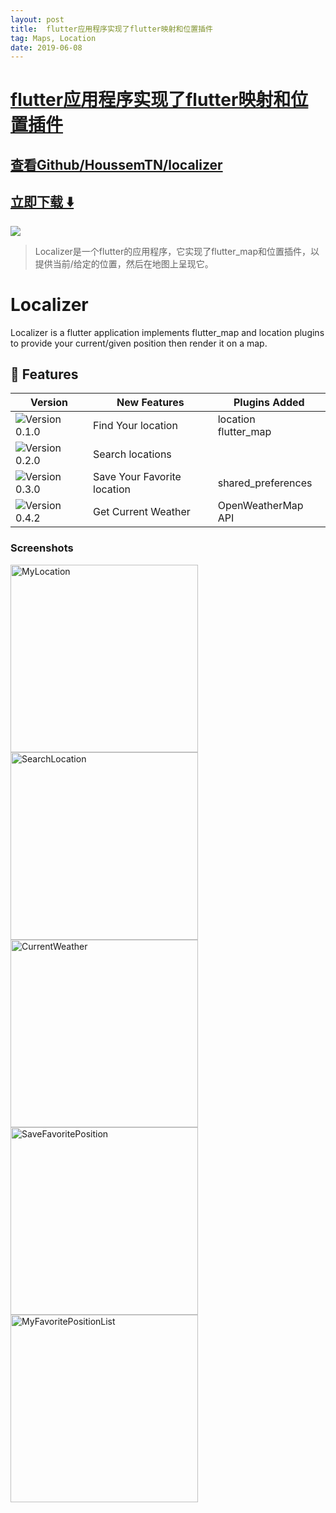 ```yaml
---
layout: post
title:  flutter应用程序实现了flutter映射和位置插件
tag: Maps, Location
date: 2019-06-08
---
```


# [flutter应用程序实现了flutter映射和位置插件 ](http://github.com/HoussemTN/localizer) 



## [查看Github/HoussemTN/localizer](http://github.com/HoussemTN/localizer)
## [立即下载 ️⬇️ ](https://codeload.github.com/HoussemTN/localizer/zip/master) 


 
![](https://flutterawesome.com/content/images/2019/05/localizer.jpg)
 
>
> Localizer是一个flutter的应用程序，它实现了flutter_map和位置插件，以提供当前/给定的位置，然后在地图上呈现它。
>

 
# Localizer

Localizer is a flutter application implements flutter_map and location plugins to provide your current/given position then render it on a map.

##  :stars: Features

| Version    | New Features| Plugins Added|
|------------|-------------|-------------| 
|  <img alt="Version 0.1.0" src="https://img.shields.io/badge/-0.1.0-green.svg" />| Find Your location|location</br>flutter_map|
|  <img alt="Version 0.2.0" src="https://img.shields.io/badge/-0.2.0-green.svg" />| Search locations||
|  <img alt="Version 0.3.0" src="https://img.shields.io/badge/-0.3.0-green.svg" />| Save Your Favorite location|shared_preferences||
|  <img alt="Version 0.4.2" src="https://img.shields.io/badge/-0.4.2-green.svg" />| Get Current Weather|OpenWeatherMap API||
 ### Screenshots 
 <img  alt="MyLocation" src="https://github.com/HoussemTN/localizer/blob/master/screenshots/myLocation.png?raw=true" heigth="250px" width="300px"/>
  <img  alt="SearchLocation" src="https://github.com/HoussemTN/localizer/blob/master/screenshots/SearchLocation.png?raw=true" heigth="250px" width="300px"/>
   <img  alt="CurrentWeather" src="https://github.com/HoussemTN/localizer/blob/master/screenshots/currentWeather.png?raw=true" heigth="250px" width="300px"/>
   <img  alt="SaveFavoritePosition" src="https://github.com/HoussemTN/localizer/blob/master/screenshots/SaveFavoritePosition.png?raw=true" heigth="250px" width="300px"/>
    <img  alt="MyFavoritePositionList" src="https://github.com/HoussemTN/localizer/blob/master/screenshots/MyFavoritePositionList.png?raw=true" heigth="250px" width="300px"/>
   
  
 



